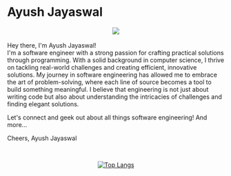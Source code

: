 # Ayush Jayaswal
<div align="center">
<div id="header" align="center">
  <img src="https://media2.giphy.com/media/zrdUjl6N99nLq/giphy.gif?cid=ecf05e47zf2rxzjz6lbmwvcywyfvnlkiwqezfwzsz2cxi8zr&ep=v1_gifs_related&rid=giphy.gif"/>
</div>
<div align="center">
<img src="https://komarev.com/ghpvc/?username=ayusjayaswal&style=flat&color=orange" alt=""/>
</div>
</div>
<br>
Hey there, I'm Ayush Jayaswal!
<br>
I'm a software engineer with a strong passion for crafting practical solutions through programming. With a solid background in computer science, I thrive on tackling real-world challenges and creating efficient, innovative solutions. My journey in software engineering has allowed me to embrace the art of problem-solving, where each line of source becomes a tool to build something meaningful. I believe that engineering is not just about writing code but also about understanding the intricacies of challenges and finding elegant solutions.

Let's connect and geek out about all things software engineering! And more...

Cheers,
Ayush Jayaswal
<div align="center">
<br>

[![Top Langs](https://github-readme-stats.vercel.app/api/top-langs/?username=ayusjayaswal&show_icons=true&layout=compact&theme=gruvbox)](https://github.com/anuraghazra/github-readme-stats)
<br><br>
</div>
